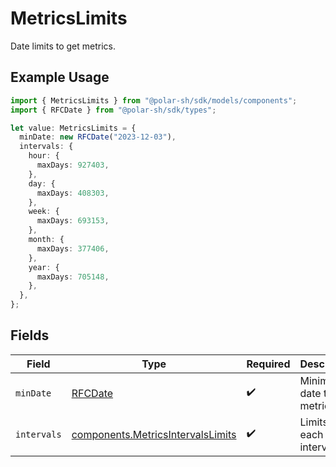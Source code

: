 # MetricsLimits

Date limits to get metrics.

## Example Usage

```typescript
import { MetricsLimits } from "@polar-sh/sdk/models/components";
import { RFCDate } from "@polar-sh/sdk/types";

let value: MetricsLimits = {
  minDate: new RFCDate("2023-12-03"),
  intervals: {
    hour: {
      maxDays: 927403,
    },
    day: {
      maxDays: 408303,
    },
    week: {
      maxDays: 693153,
    },
    month: {
      maxDays: 377406,
    },
    year: {
      maxDays: 705148,
    },
  },
};
```

## Fields

| Field                                                                                  | Type                                                                                   | Required                                                                               | Description                                                                            |
| -------------------------------------------------------------------------------------- | -------------------------------------------------------------------------------------- | -------------------------------------------------------------------------------------- | -------------------------------------------------------------------------------------- |
| `minDate`                                                                              | [RFCDate](../../types/rfcdate.md)                                                      | :heavy_check_mark:                                                                     | Minimum date to get metrics.                                                           |
| `intervals`                                                                            | [components.MetricsIntervalsLimits](../../models/components/metricsintervalslimits.md) | :heavy_check_mark:                                                                     | Limits for each interval.                                                              |